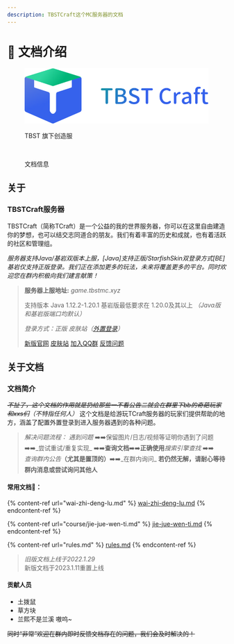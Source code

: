 ```yaml
---
description: TBSTCraft这个MC服务器的文档
---
```


# 🙂 文档介绍

<figure><img src=".gitbook/assets/Logo.png" alt=""><figcaption><p>TBST 旗下创造服</p></figcaption></figure>

<figure><img src="https://img.shields.io/static/v1?label=%E7%89%88%E6%9C%AC&#x26;message=3.5.5&#x26;color=blue" alt="" width="188"><figcaption><p>文档信息</p></figcaption></figure>

## 关于

### TBSTCraft服务器

TBSTCraft（简称TCraft）是一个公益的我的世界服务器，你可以在这里自由建造你的梦想，也可以结交志同道合的朋友。我们有着丰富的历史和成就，也有着活跃的社区和管理组。

_服务器支持Java/基岩双版本上服，\[Java]支持正版/StarfishSkin双登录方式\[BE]基岩仅支持正版登录。我们正在添加更多的玩法，未来将覆盖更多的平台。同时欢迎您在群内积极向我们建言献策！_

> **服务器上服地址:** _game.tbstmc.xyz_&#x20;
>
> 支持版本 Java 1.12.2-1.20.1 基岩版最低要求在 1.20.0及其以上 _（Java版和基岩版端口均默认）_
>
> _登录方式：正版 皮肤站（_[_外置登录_](wai-zhi-deng-lu.md)_）_
>
> [新版官网](https://tbstmc.xyz) [皮肤站](https://skin.tbstmc.xyz) [加入QQ群](https://jq.qq.com/?\_wv=1027\&k=2tS7cxcw) [反馈问题](https://wj.qq.com/s2/12345977/adeb/)

## 关于文档

### 文档简介

~~_不扯了，这个文档的作用就是扔给那些一不看公告二就会在群里下bb的奇葩玩家和xxs们_~~_（不特指任何人）_ 这个文档是给游玩TCraft服务器的玩家们提供帮助的地方，涵盖了配置外置登录到进入服务器遇到的各种问题。

> _解决问题流程：_ _遇到问题_ ➡️➡️保留图片/日志/视频等证明你遇到了问题 ➡️➡️_尝试重试/重复实现_ ➡️➡️**查询文档**➡️➡️**正确使用**_搜索引擎查找_ ➡️➡️\
> _查询群内公告_**（尤其是置顶的）**➡️➡️_在群内询问_ **若仍然无解，请耐心等待群内消息或尝试询问其他人**

#### 常用文档🔗：

{% content-ref url="wai-zhi-deng-lu.md" %}
[wai-zhi-deng-lu.md](wai-zhi-deng-lu.md)
{% endcontent-ref %}

{% content-ref url="course/jie-jue-wen-ti.md" %}
[jie-jue-wen-ti.md](course/jie-jue-wen-ti.md)
{% endcontent-ref %}

{% content-ref url="rules.md" %}
[rules.md](rules.md)
{% endcontent-ref %}

> _旧版文档上线于2022.1.29_\
> 新版文档于2023.1.11重置上线

#### 贡献人员

* 土拨鼠
* 草方块
* 兰熙不是兰溪 ⁧\~嗷呜



~~同时“非常”欢迎在群内即时反馈文档存在的问题，我们会及时解决的！~~
